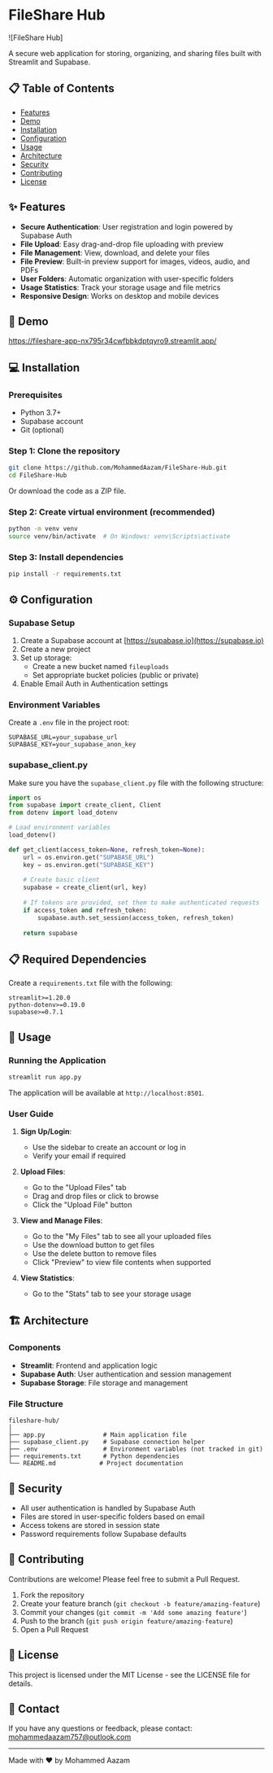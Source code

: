 # FileShare Hub

![FileShare Hub]

A secure web application for storing, organizing, and sharing files built with Streamlit and Supabase.

## 📋 Table of Contents

- [Features](#features)
- [Demo](#demo)
- [Installation](#installation)
- [Configuration](#configuration)
- [Usage](#usage)
- [Architecture](#architecture)
- [Security](#security)
- [Contributing](#contributing)
- [License](#license)

## ✨ Features

- **Secure Authentication**: User registration and login powered by Supabase Auth
- **File Upload**: Easy drag-and-drop file uploading with preview
- **File Management**: View, download, and delete your files
- **File Preview**: Built-in preview support for images, videos, audio, and PDFs
- **User Folders**: Automatic organization with user-specific folders
- **Usage Statistics**: Track your storage usage and file metrics
- **Responsive Design**: Works on desktop and mobile devices

## 🚀 Demo

https://fileshare-app-nx795r34cwfbbkdptqyro9.streamlit.app/


## 💻 Installation

### Prerequisites

- Python 3.7+
- Supabase account
- Git (optional)

### Step 1: Clone the repository

```bash
git clone https://github.com/MohammedAazam/FileShare-Hub.git
cd FileShare-Hub
```

Or download the code as a ZIP file.

### Step 2: Create virtual environment (recommended)

```bash
python -m venv venv
source venv/bin/activate  # On Windows: venv\Scripts\activate
```

### Step 3: Install dependencies

```bash
pip install -r requirements.txt
```

## ⚙️ Configuration

### Supabase Setup

1. Create a Supabase account at [https://supabase.io](https://supabase.io)
2. Create a new project
3. Set up storage:
   - Create a new bucket named `fileuploads`
   - Set appropriate bucket policies (public or private)
4. Enable Email Auth in Authentication settings

### Environment Variables

Create a `.env` file in the project root:

```
SUPABASE_URL=your_supabase_url
SUPABASE_KEY=your_supabase_anon_key
```

### supabase_client.py

Make sure you have the `supabase_client.py` file with the following structure:

```python
import os
from supabase import create_client, Client
from dotenv import load_dotenv

# Load environment variables
load_dotenv()

def get_client(access_token=None, refresh_token=None):
    url = os.environ.get("SUPABASE_URL")
    key = os.environ.get("SUPABASE_KEY")
    
    # Create basic client
    supabase = create_client(url, key)
    
    # If tokens are provided, set them to make authenticated requests
    if access_token and refresh_token:
        supabase.auth.set_session(access_token, refresh_token)
    
    return supabase
```

## 📋 Required Dependencies

Create a `requirements.txt` file with the following:

```
streamlit>=1.20.0
python-dotenv>=0.19.0
supabase>=0.7.1
```

## 🔧 Usage

### Running the Application

```bash
streamlit run app.py
```

The application will be available at `http://localhost:8501`.

### User Guide

1. **Sign Up/Login**:
   - Use the sidebar to create an account or log in
   - Verify your email if required

2. **Upload Files**:
   - Go to the "Upload Files" tab
   - Drag and drop files or click to browse
   - Click the "Upload File" button

3. **View and Manage Files**:
   - Go to the "My Files" tab to see all your uploaded files
   - Use the download button to get files
   - Use the delete button to remove files
   - Click "Preview" to view file contents when supported

4. **View Statistics**:
   - Go to the "Stats" tab to see your storage usage

## 🏗️ Architecture

### Components

- **Streamlit**: Frontend and application logic
- **Supabase Auth**: User authentication and session management
- **Supabase Storage**: File storage and management

### File Structure

```
fileshare-hub/
│
├── app.py                # Main application file
├── supabase_client.py    # Supabase connection helper
├── .env                  # Environment variables (not tracked in git)
├── requirements.txt      # Python dependencies
└── README.md            # Project documentation
```

## 🔐 Security

- All user authentication is handled by Supabase Auth
- Files are stored in user-specific folders based on email
- Access tokens are stored in session state
- Password requirements follow Supabase defaults

## 🌟 Contributing

Contributions are welcome! Please feel free to submit a Pull Request.

1. Fork the repository
2. Create your feature branch (`git checkout -b feature/amazing-feature`)
3. Commit your changes (`git commit -m 'Add some amazing feature'`)
4. Push to the branch (`git push origin feature/amazing-feature`)
5. Open a Pull Request

## 📄 License

This project is licensed under the MIT License - see the LICENSE file for details.

## 📧 Contact

If you have any questions or feedback, please contact:
mohammedaazam757@outlook.com

---

Made with ❤️ by Mohammed Aazam
